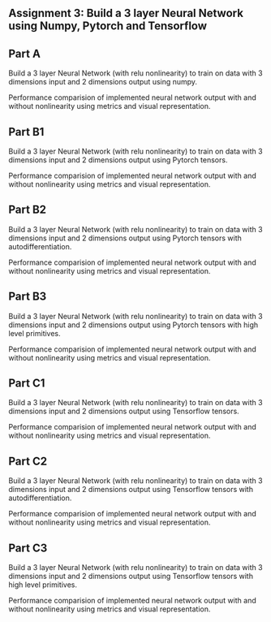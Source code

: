 Assignment 3: Build a 3 layer Neural Network using Numpy, Pytorch and Tensorflow
-
Part A
-
Build a 3 layer Neural Network (with relu nonlinearity) to train on data with 3 dimensions input and 2 dimensions output using numpy.

Performance comparision of implemented neural network output with and without nonlinearity using metrics and visual representation.

Part B1
-
Build a 3 layer Neural Network (with relu nonlinearity) to train on data with 3 dimensions input and 2 dimensions output using Pytorch tensors.

Performance comparision of implemented neural network output with and without nonlinearity using metrics and visual representation.

Part B2
-
Build a 3 layer Neural Network (with relu nonlinearity) to train on data with 3 dimensions input and 2 dimensions output using Pytorch tensors with autodifferentiation.

Performance comparision of implemented neural network output with and without nonlinearity using metrics and visual representation.

Part B3
-
Build a 3 layer Neural Network (with relu nonlinearity) to train on data with 3 dimensions input and 2 dimensions output using Pytorch tensors with high level primitives.

Performance comparision of implemented neural network output with and without nonlinearity using metrics and visual representation.

Part C1
-
Build a 3 layer Neural Network (with relu nonlinearity) to train on data with 3 dimensions input and 2 dimensions output using Tensorflow tensors.

Performance comparision of implemented neural network output with and without nonlinearity using metrics and visual representation.

Part C2
-
Build a 3 layer Neural Network (with relu nonlinearity) to train on data with 3 dimensions input and 2 dimensions output using Tensorflow tensors with autodifferentiation.

Performance comparision of implemented neural network output with and without nonlinearity using metrics and visual representation.

Part C3
-
Build a 3 layer Neural Network (with relu nonlinearity) to train on data with 3 dimensions input and 2 dimensions output using Tensorflow tensors with high level primitives.

Performance comparision of implemented neural network output with and without nonlinearity using metrics and visual representation.
